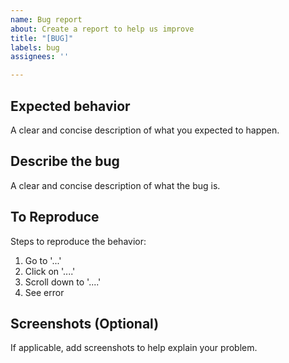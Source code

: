 ```yaml
---
name: Bug report
about: Create a report to help us improve
title: "[BUG]"
labels: bug
assignees: ''

---
```


## Expected behavior
A clear and concise description of what you expected to happen.

## Describe the bug
A clear and concise description of what the bug is.

## To Reproduce
Steps to reproduce the behavior:
1. Go to '...'
2. Click on '....'
3. Scroll down to '....'
4. See error

## Screenshots (Optional)
If applicable, add screenshots to help explain your problem.
